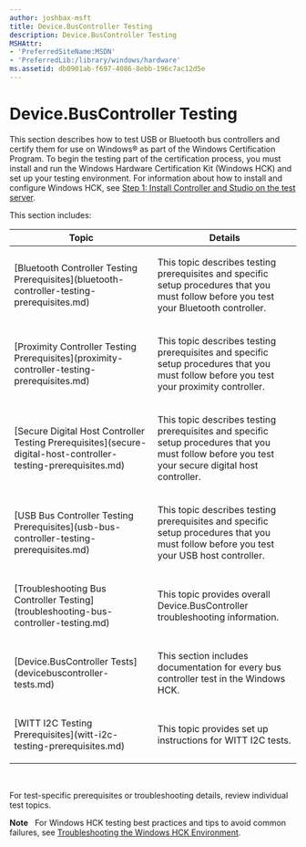 ```yaml
---
author: joshbax-msft
title: Device.BusController Testing
description: Device.BusController Testing
MSHAttr:
- 'PreferredSiteName:MSDN'
- 'PreferredLib:/library/windows/hardware'
ms.assetid: db0901ab-f697-4086-8ebb-196c7ac12d5e
---
```


# Device.BusController Testing


This section describes how to test USB or Bluetooth bus controllers and certify them for use on Windows® as part of the Windows Certification Program. To begin the testing part of the certification process, you must install and run the Windows Hardware Certification Kit (Windows HCK) and set up your testing environment. For information about how to install and configure Windows HCK, see [Step 1: Install Controller and Studio on the test server](step-1-install-controller-and-studio-on-the-test-server.md).

This section includes:

<table>
<colgroup>
<col width="50%" />
<col width="50%" />
</colgroup>
<thead>
<tr class="header">
<th>Topic</th>
<th>Details</th>
</tr>
</thead>
<tbody>
<tr class="odd">
<td><p>[Bluetooth Controller Testing Prerequisites](bluetooth-controller-testing-prerequisites.md)</p></td>
<td><p>This topic describes testing prerequisites and specific setup procedures that you must follow before you test your Bluetooth controller.</p></td>
</tr>
<tr class="even">
<td><p>[Proximity Controller Testing Prerequisites](proximity-controller-testing-prerequisites.md)</p></td>
<td><p>This topic describes testing prerequisites and specific setup procedures that you must follow before you test your proximity controller.</p></td>
</tr>
<tr class="odd">
<td><p>[Secure Digital Host Controller Testing Prerequisites](secure-digital-host-controller-testing-prerequisites.md)</p></td>
<td><p>This topic describes testing prerequisites and specific setup procedures that you must follow before you test your secure digital host controller.</p></td>
</tr>
<tr class="even">
<td><p>[USB Bus Controller Testing Prerequisites](usb-bus-controller-testing-prerequisites.md)</p></td>
<td><p>This topic describes testing prerequisites and specific setup procedures that you must follow before you test your USB host controller.</p></td>
</tr>
<tr class="odd">
<td><p>[Troubleshooting Bus Controller Testing](troubleshooting-bus-controller-testing.md)</p></td>
<td><p>This topic provides overall Device.BusController troubleshooting information.</p></td>
</tr>
<tr class="even">
<td><p>[Device.BusController Tests](devicebuscontroller-tests.md)</p></td>
<td><p>This section includes documentation for every bus controller test in the Windows HCK.</p></td>
</tr>
<tr class="odd">
<td><p>[WITT I2C Testing Prerequisites](witt-i2c-testing-prerequisites.md)</p></td>
<td><p>This topic provides set up instructions for WITT I2C tests.</p></td>
</tr>
</tbody>
</table>

 

For test-specific prerequisites or troubleshooting details, review individual test topics.

**Note**  
For Windows HCK testing best practices and tips to avoid common failures, see [Troubleshooting the Windows HCK Environment](troubleshooting-the-windows-hck-environment.md).

 

 

 






